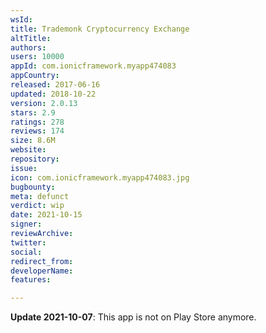 ```yaml
---
wsId: 
title: Trademonk Cryptocurrency Exchange
altTitle: 
authors: 
users: 10000
appId: com.ionicframework.myapp474083
appCountry: 
released: 2017-06-16
updated: 2018-10-22
version: 2.0.13
stars: 2.9
ratings: 278
reviews: 174
size: 8.6M
website: 
repository: 
issue: 
icon: com.ionicframework.myapp474083.jpg
bugbounty: 
meta: defunct
verdict: wip
date: 2021-10-15
signer: 
reviewArchive: 
twitter: 
social: 
redirect_from: 
developerName: 
features: 

---
```


**Update 2021-10-07**: This app is not on Play Store anymore.

